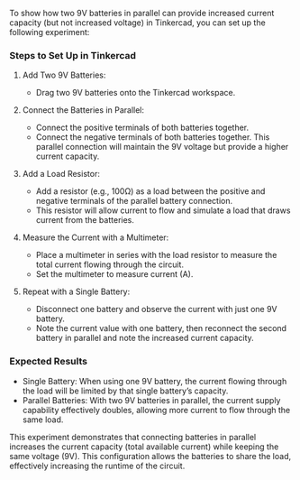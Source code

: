 To show how two 9V batteries in parallel can provide increased current capacity (but not increased voltage) in Tinkercad, you can set up the following experiment:

### Steps to Set Up in Tinkercad

1. Add Two 9V Batteries:
   - Drag two 9V batteries onto the Tinkercad workspace.

2. Connect the Batteries in Parallel:
   - Connect the positive terminals of both batteries together.
   - Connect the negative terminals of both batteries together. This parallel connection will maintain the 9V voltage but provide a higher current capacity.

3. Add a Load Resistor:
   - Add a resistor (e.g., 100Ω) as a load between the positive and negative terminals of the parallel battery connection.
   - This resistor will allow current to flow and simulate a load that draws current from the batteries.

4. Measure the Current with a Multimeter:
   - Place a multimeter in series with the load resistor to measure the total current flowing through the circuit.
   - Set the multimeter to measure current (A).

5. Repeat with a Single Battery:
   - Disconnect one battery and observe the current with just one 9V battery.
   - Note the current value with one battery, then reconnect the second battery in parallel and note the increased current capacity.

### Expected Results

- Single Battery: When using one 9V battery, the current flowing through the load will be limited by that single battery’s capacity.
- Parallel Batteries: With two 9V batteries in parallel, the current supply capability effectively doubles, allowing more current to flow through the same load.

This experiment demonstrates that connecting batteries in parallel increases the current capacity (total available current) while keeping the same voltage (9V). This configuration allows the batteries to share the load, effectively increasing the runtime of the circuit.
